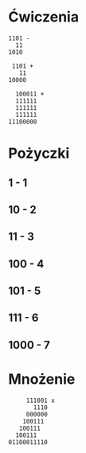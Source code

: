 # Ćwiczenia
```
1101 -
  11
1010
```
```
 1101 +
   11
10000
```
```
  100011 +
  111111
  111111
  111111
11100000
```
# Pożyczki
## 1 - 1
## 10 - 2
## 11 - 3
## 100 - 4
## 101 - 5
## 111 - 6
## 1000 - 7
# Mnożenie
```
     111001 x
       1110
     000000
    100111
   100111
  100111
01100011110
 
```
